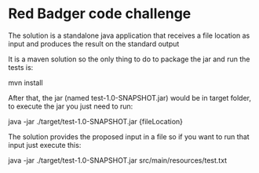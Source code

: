 # Red Badger code challenge
The solution is a standalone java application that receives a file location as input
and produces the result on the standard output

It is a maven solution so the only thing to do to package the jar and run the tests is:

mvn install

After that, the jar (named test-1.0-SNAPSHOT.jar) would be in target folder, to execute
the jar you just need to run:

java -jar ./target/test-1.0-SNAPSHOT.jar {fileLocation}

The solution provides the proposed input in a file so if you want to run that input just
execute this:

java -jar ./target/test-1.0-SNAPSHOT.jar src/main/resources/test.txt 